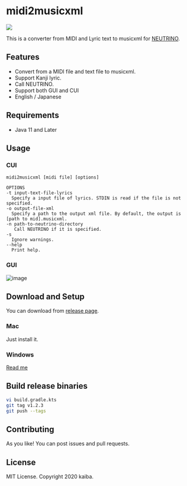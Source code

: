 # midi2musicxml
![](https://github.com/kaibadash/midi2musicxml/workflows/build/badge.svg)

This is a converter from MIDI and Lyric text to musicxml for [NEUTRINO](https://n3utrino.work/).

## Features

- Convert from a MIDI file and text file to musicxml.
- Support Kanji lyric.
- Call NEUTRINO.
- Support both GUI and CUI
- English / Japanese

## Requirements

- Java 11 and Later

## Usage

### CUI

```
midi2musicxml [midi file] [options]

OPTIONS
-t input-text-file-lyrics
  Specify a input file of lyrics. STDIN is read if the file is not specified.
-o output-file-xml
  Specify a path to the output xml file. By default, the output is [path to mid].musicxml.
-n path-to-neutrino-directory
   Call NEUTRINO if it is specified.
-s
  Ignore warnings.
--help
  Print help.
```

### GUI

![image](https://user-images.githubusercontent.com/391549/80907978-9aadb280-8d56-11ea-881b-74c176cd01a8.png)

## Download and Setup

You can download from [release page](https://github.com/kaibadash/midi2musicxml/releases).

### Mac

Just install it.

### Windows

[Read me](https://github.com/kaibadash/midi2musicxml/blob/master/windows_script/README.md)

## Build release binaries

```bash
vi build.gradle.kts
git tag v1.2.3
git push --tags
```

## Contributing

As you like! You can post issues and pull requests.

## License

MIT License. Copyright 2020 kaiba.
